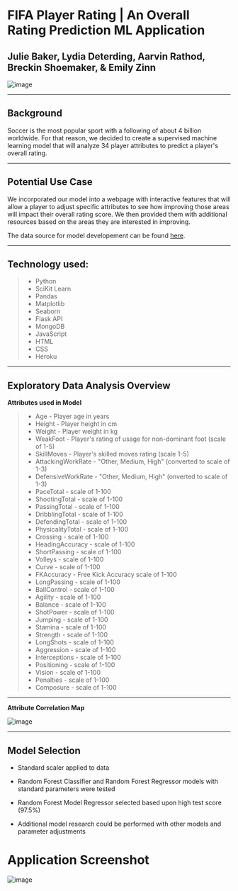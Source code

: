 # FIFA Player Rating | An Overall Rating Prediction ML Application
## Julie Baker, Lydia Deterding, Aarvin Rathod, Breckin Shoemaker, & Emily Zinn

![image](https://user-images.githubusercontent.com/83254124/139167113-ee22e84a-633f-493a-b199-bf1aa89d912e.png)


---
## Background

Soccer is the most popular sport with a following of about 4 billion worldwide. For that reason, we decided to create a supervised machine learning model that will analyze 34 player attributes to predict a player's overall rating. 

---
## Potential Use Case

We incorporated our model into a webpage with interactive features that will allow a player to adjust specific attributes to see how improving those areas will impact their overall rating score. We then provided them with additional resources based on the areas they are interested in improving. 

The data source for model developement can be found [here](https://www.kaggle.com/cashncarry/fifa-22-complete-player-dataset).

---
## Technology used:

>* Python
>* SciKit Learn
>* Pandas
>* Matplotlib
>* Seaborn
>* Flask API
>* MongoDB
>* JavaScript
>* HTML
>* CSS
>* Heroku

---
## Exploratory Data Analysis Overview

**Attributes used in Model**

>* Age - Player age in years
>* Height - Player height in cm 
>* Weight - Player weight in kg 
>* WeakFoot - Player's rating of usage for non-dominant foot (scale of 1-5)
>* SkillMoves - Player's skilled moves rating (scale 1-5)
>* AttackingWorkRate - "Other, Medium, High" (converted to scale of 1-3)
>* DefensiveWorkRate - "Other, Medium, High" (onverted to scale of 1-3)
>* PaceTotal - scale of 1-100
>* ShootingTotal - scale of 1-100
>* PassingTotal - scale of 1-100
>* DribblingTotal - scale of 1-100
>* DefendingTotal - scale of 1-100
>* PhysicalityTotal - scale of 1-100
>* Crossing - scale of 1-100
>* HeadingAccuracy - scale of 1-100
>* ShortPassing - scale of 1-100
>* Volleys - scale of 1-100
>* Curve - scale of 1-100
>* FKAccuracy - Free Kick Accuracy scale of 1-100
>* LongPassing - scale of 1-100
>* BallControl - scale of 1-100
>* Agility - scale of 1-100
>* Balance - scale of 1-100
>* ShotPower - scale of 1-100
>* Jumping - scale of 1-100
>* Stamina - scale of 1-100
>* Strength - scale of 1-100
>* LongShots - scale of 1-100
>* Aggression - scale of 1-100
>* Interceptions - scale of 1-100
>* Positioning - scale of 1-100
>* Vision - scale of 1-100
>* Penalties - scale of 1-100
>* Composure - scale of 1-100


---
**Attribute Correlation Map**

![image](https://user-images.githubusercontent.com/83254124/139167517-47e5c992-5194-45d2-aaf3-ec12444f01f7.jpeg)





---
## Model Selection

* Standard scaler applied to data

* Random Forest Classifier and Random Forest Regressor models with standard parameters were tested

* Random Forest Model Regressor selected based upon high test score (97.5%)

* Additional model research could be performed with other models and parameter adjustments


# Application Screenshot
![image](https://user-images.githubusercontent.com/83254124/139167297-c44db091-140c-48a1-960f-6b962f708833.png)
